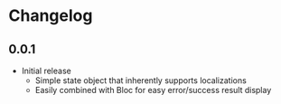 # Changelog

## 0.0.1

- Initial release
  - Simple state object that inherently supports localizations
  - Easily combined with Bloc for easy error/success result display
